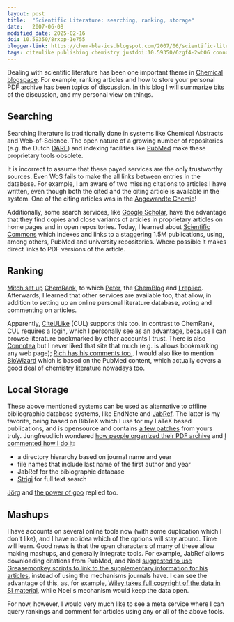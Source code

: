 ```yaml
---
layout: post
title:  "Scientific Literature: searching, ranking, storage"
date:   2007-06-08
modified_date: 2025-02-16
doi: 10.59350/8rxpp-1e755
blogger-link: https://chem-bla-ics.blogspot.com/2007/06/scientific-literature-searching-ranking.html
tags: citeulike publishing chemistry justdoi:10.59350/6zgf4-2wb06 connotea
---
```


Dealing with scientific literature has been one important theme in [Chemical blogspace](http://wiki.cubic.uni-koeln.de/cb/).
For example, ranking articles and how to store your personal PDF archive has been topics of discussion. In this blog I will
summarize bits of the discussion, and my personal view on things.

## Searching

Searching literature is traditionally done in systems like Chemical Abstracts and Web-of-Science. The open nature of a
growing number of repositories (e.g. the Dutch [DARE](http://www.darenet.nl/en/page/language.view/search.page)) and
indexing facilities like [PubMed](http://www.ncbi.nlm.nih.gov/sites/entrez?db=pubmed) make these proprietary tools
obsolete.

It is incorrect to assume that these payed services are the only trustworthy sources. Even WoS fails to make the all
links between entries in the database. For example, I am aware of two missing citations to articles I have written,
even though both the cited and the citing article is available in the system. One of the citing articles was in the
[Angewandte Chemie](http://www3.interscience.wiley.com/cgi-bin/jhome/26737?CRETRY=1&SRETRY=0)!

Additionally, some search services, like [Google Scholar](http://scholar.google.com/), have the advantage that they
find copies and close variants of articles in proprietary articles on home pages and in open repositories. Today,
I learned about [Scientific Commons](http://en.scientificcommons.org/) which indexes and links to a staggering
1.5M publications, using, among others, PubMed and university repositories. Where possible it makes direct links
to PDF versions of the article.

## Ranking

[Mitch set up](http://www.chemicalforums.com/index.php?topic=17653.msg67580#msg67580) [ChemRank](http://chemrank.com/),
to which [Peter](http://wwmm.ch.cam.ac.uk/blogs/murrayrust/?p=342), the [ChemBlog](http://www.thechemblog.com/?p=552)
and [I replied](http://chem-bla-ics.blogspot.com/2007/05/chemrank-ranking-scientific-literature.html). Afterwards,
I learned that other services are available too, that allow, in addition to setting up an online personal literature
database, voting and commenting on articles.

Apparently, [CiteULike](http://www.citeulike.org/) (CUL) supports this too. In contrast to ChemRank, CUL requires
a login, which I personally see as an advantage, because I can browse literature bookmarked by other accounts I trust.
There is also [Connotea](http://www.connotea.org/) but I never liked that site that much (e.g. is allows bookmarking
any web page); [Rich has his comments too <i class="fa-solid fa-recycle fa-xs"></i>](https://doi.org/10.59350/6zgf4-2wb06).
I would also like to mention [BioWizard](http://www.biowizard.com/) which is based on the PubMed content, which actually
covers a good deal of chemistry literature nowadays too.

## Local Storage

These above mentioned systems can be used as alternative to offline bibliographic database systems, like EndNote and
[JabRef](http://jabref.sf.net/). The latter is my favorite, being based on BibTeX which I use for my LaTeX based
publications, and is opensource and contains [a few patches](http://www.ohloh.net/accounts/2934/contributions/557)
from yours truly. Jungfreudlich wondered [how people organized their PDF archive](http://www.jungfreudlich.de/2007/05/20/how-are-your-paper-files-organized/)
and [I commented how I do it](http://www.jungfreudlich.de/2007/05/20/how-are-your-paper-files-organized/#comment-3199):

* a directory hierarchy based on journal name and year
* file names that include last name of the first author and year
* JabRef for the bibiographic database
* [Strigi](http://strigi.sf.net/) for full text search

[Jörg](http://miningdrugs.blogspot.com/2007/05/literature-management.html) and
[the power of goo](http://www.thepowerofgoo.net/2007/05/20/organizing-pdfs-papers/) replied too.

## Mashups

I have accounts on several online tools now (with some duplication which I don't like), and I have no idea which of
the options will stay around. Time will learn. Good news is that the open characters of many of these allow making
mashups, and generally integrate tools. For example, JabRef allows downloading citations from PubMed, and Noel
[suggested to use Greasemonkey scripts to link to the supplementary information for his articles](http://baoilleach.blogspot.com/2007/05/supporting-information-available-as.html),
instead of using the mechanisms journals have. I can see the advantage of this, as, for example,
[Wiley takes full copyright of the data in SI material](http://wwmm.ch.cam.ac.uk/blogs/murrayrust/?p=306),
while Noel's mechanism would keep the data open.

For now, however, I would very much like to see a meta service where I can query rankings and comment for
articles using any or all of the above tools.
